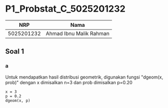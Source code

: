 # P1_Probstat_C_5025201232
|NRP|Nama|
|--------------|--------------|
|5025201232|Ahmad Ibnu Malik Rahman|

## Soal 1
### a
Untuk mendapatkan hasil distribusi geometrik, digunakan fungsi "dgeom(x, prob)" dengan x dimisalkan n=3 dan prob dimisalkan p=0.20 
```
x = 3
p = 0.2
dgeom(x, p)
```